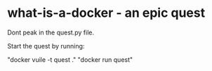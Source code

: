 # what-is-a-docker - an epic quest

Dont peak in the quest.py file.

Start the quest by running:

"docker vuile -t quest ."
"docker run quest"
